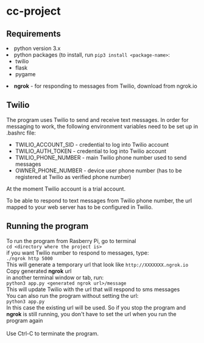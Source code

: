 # cc-project

<h2>Requirements</h2>
<li>python version 3.x</li>
<li>python packages (to install, run <code>pip3 install &lt;package-name&gt;</code>:
<ul>
<li>twilio</li>
<li>flask</li>
<li>pygame</li>
</ul>
</li>
<li><b>ngrok</b>  - for responding to messages from Twilio, download from ngrok.io</li>

<h2>Twilio</h2>
The program uses Twilio to send and receive text messages.
In order for messaging to work, the following environment variables need to be set up in .bashrc file:
<ul>
  <li>TWILIO_ACCOUNT_SID - credential to log into Twilio account</li>
  <li>TWILIO_AUTH_TOKEN - credential to log into Twilio account</li>
<li>TWILIO_PHONE_NUMBER - main Twilio phone number used to send messages</li>
<li>OWNER_PHONE_NUMBER - device user phone number (has to be registered at Twilio as verified phone number)</li>
</ul>

<p>At the moment Twilio account is a trial account.</p>

<p>To be able to respond to text messages from Twilio phone number, the url mapped to your web server has to be configured in Twilio. </p>


<h2>Running the program</h2>
To run the program from Rasberry Pi, go to terminal<br/>
<code>cd &lt;directory where the project is&gt;</code><br>
if you want Twilio number to respond to messages, type:<br>
<code>./ngrok http 5000</code><br>
This will generate a temporary url that look like <code>http://XXXXXXX.ngrok.io</code><br>
Copy generated <b>ngrok</b> url<br>
in another terminal window or tab, run:<br>
<code>python3 app.py &lt;generated ngrok url&gt;/message</code><br>
This will update Twilio with the url that will respond to sms messages<br>
You can also run the program without setting the url:<br>
<code>python3 app.py</code><br>
In this case the existing url will be used. So if you stop the program and <b>ngrok</b> is still running, you don't have to set the url when you run the program again<br><br>
Use Ctrl-C to terminate the program.
